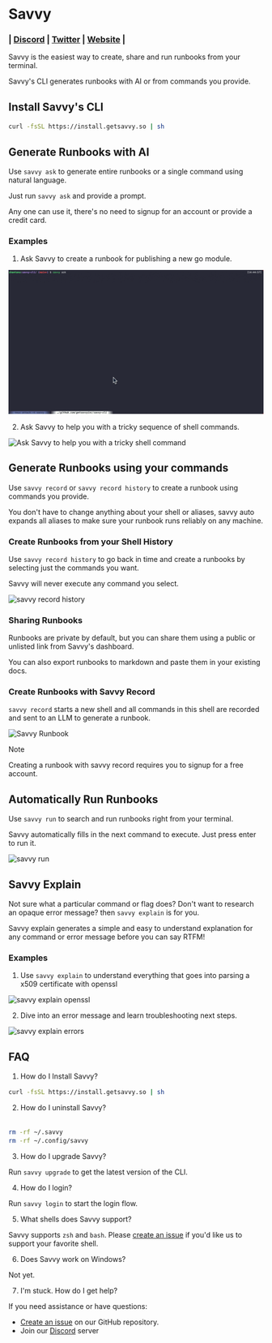 # Savvy

<h3 align="left">
  | <a href="https://getsavvy.so/discord">Discord</a> |
  <a href="https://twitter.com/savvyoncall">Twitter</a> |
  <a href="https://www.getsavvy.so/">Website</a> |
</h3>

Savvy is the easiest way to create, share and run runbooks from your terminal.


Savvy's CLI generates runbooks with AI or from commands you provide.

## Install Savvy's CLI

```sh
curl -fsSL https://install.getsavvy.so | sh
```

## Generate Runbooks with AI

Use `savvy ask` to generate entire runbooks or a single command using natural language.

Just run `savvy ask` and provide a prompt.

Any one can use it, there's no need to signup for an account or provide a credit card.

### Examples

1. Ask Savvy to create a runbook for publishing a new go module.

![Ask Savvy to create a runbook for publishing a new go module.](demos/ask-runbook.gif)

2. Ask Savvy to help you with a tricky sequence of shell commands.

![Ask Savvy to help you with a tricky shell command](demos/ask-command.gif)


## Generate Runbooks using your commands

Use `savvy record` or `savvy record history` to create a runbook using commands you provide.

You don't have to change anything about your shell or aliases, savvy auto expands all aliases to make sure your runbook runs reliably on any machine.

### Create Runbooks from your Shell History

Use `savvy record history` to go back in time and create a runbooks by selecting just the commands you want.

Savvy will never execute any command you select.


![savvy record history](demos/savvy-history.gif)

### Sharing Runbooks

Runbooks are private by default, but you can share them using a public or unlisted link from Savvy's dashboard.

You can also export runbooks to markdown and paste them in your existing docs.

### Create Runbooks with Savvy Record

`savvy record` starts a new shell and all commands in this shell are recorded and sent to an LLM to generate a runbook.

![Savvy Runbook](https://vhs.charm.sh/vhs-1UmW0o6uSztF6b76y92K2K.gif)

> [!NOTE]
> Creating a runbook with savvy record requires you to signup for a free account.

## Automatically Run Runbooks

Use `savvy run` to search and run runbooks right from your terminal.

Savvy automatically fills in the next command to execute. Just press enter to run it.

![savvy run](demos/savvy-run.gif)


## Savvy Explain

Not sure what a particular command or flag does? Don't want to research an opaque error message? then `savvy explain` is for you.

Savvy explain generates a simple and easy to understand explanation for any command or error message before you can say RTFM!


### Examples

1. Use `savvy explain` to understand everything that goes into parsing a x509 certificate with openssl

![savvy explain openssl](demos/savvy-explain-openssl.gif)

2. Dive into an error message and learn troubleshooting next steps.

![savvy explain errors](demos/savvy-explain-errors.gif)

## FAQ

1. How do I Install Savvy?

```sh
curl -fsSL https://install.getsavvy.so | sh
```

2. How do I uninstall Savvy?

```sh

rm -rf ~/.savvy
rm -rf ~/.config/savvy

```

3. How do I upgrade Savvy?

Run `savvy upgrade` to get the latest version of the CLI.

4. How do I login?

Run `savvy login` to start the login flow.

5. What shells does Savvy support?

Savvy supports `zsh` and `bash`. Please [create an issue](https://github.com/getsavvyinc/savvy-cli/issues/new) if you'd like us to support your favorite shell.

6. Does Savvy work on Windows?

Not yet.

7. I'm stuck. How do I get help?

If you need assistance or have questions:

* [Create an issue](https://github.com/getsavvyinc/savvy-cli/issues/new) on our GitHub repository.
* Join our [Discord](https://getsavvy.so/discord) server
